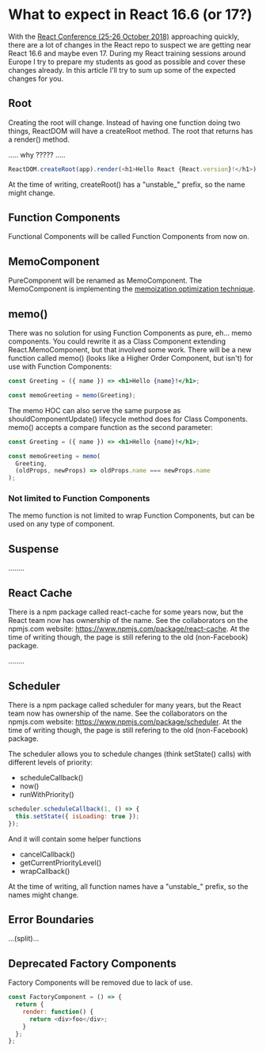 # What to expect in React 16.6 (or 17?)

With the [React Conference (25-26 October 2018)](https://conf.reactjs.org/) approaching quickly, there are a lot of changes in the React repo to suspect we are getting near React 16.6 and maybe even 17. During my React training sessions around Europe I try to prepare my students as good as possible and cover these changes already. In this article I'll try to sum up some of the expected changes for you.

## Root

Creating the root will change. Instead of having one function doing two things, ReactDOM will have a createRoot method. The root that returns has a render() method.

..... why ????? .....

```js
ReactDOM.createRoot(app).render(<h1>Hello React {React.version}!</h1>);
```

At the time of writing, createRoot() has a "unstable\_" prefix, so the name might change.

## Function Components

Functional Components will be called Function Components from now on.

## MemoComponent

PureComponent will be renamed as MemoComponent. The MemoComponent is implementing the [memoization optimization technique](https://en.wikipedia.org/wiki/Memoization).

## memo()

There was no solution for using Function Components as pure, eh... memo components. You could rewrite it as a Class Component extending React.MemoComponent, but that involved some work. There will be a new function called memo() (looks like a Higher Order Component, but isn't) for use with Function Components:

```jsx
const Greeting = ({ name }) => <h1>Hello {name}!</h1>;

const memoGreeting = memo(Greeting);
```

The memo HOC can also serve the same purpose as shouldComponentUpdate() lifecycle method does for Class Components. memo() accepts a compare function as the second parameter:

```jsx
const Greeting = ({ name }) => <h1>Hello {name}!</h1>;

const memoGreeting = memo(
  Greeting,
  (oldProps, newProps) => oldProps.name === newProps.name
);
```

### Not limited to Function Components

The memo function is not limited to wrap Function Components, but can be used on any type of component.

## Suspense

........

## React Cache

There is a npm package called react-cache for some years now, but the React team now has ownership of the name. See the collaborators on the npmjs.com website: https://www.npmjs.com/package/react-cache. At the time of writing though, the page is still refering to the old (non-Facebook) package.

........

## Scheduler

There is a npm package called scheduler for many years, but the React team now has ownership of the name. See the collaborators on the npmjs.com website: https://www.npmjs.com/package/scheduler. At the time of writing though, the page is still refering to the old (non-Facebook) package.

The scheduler allows you to schedule changes (think setState() calls) with different levels of priority:

- scheduleCallback()
- now()
- runWithPriority()

```js
scheduler.scheduleCallback(1, () => {
  this.setState({ isLoading: true });
});
```

And it will contain some helper functions

- cancelCallback()
- getCurrentPriorityLevel()
- wrapCallback()

At the time of writing, all function names have a "unstable\_" prefix, so the names might change.

## Error Boundaries

...(split)...

## Deprecated Factory Components

Factory Components will be removed due to lack of use.

```js
const FactoryComponent = () => {
  return {
    render: function() {
      return <div>foo</div>;
    }
  };
};
```
